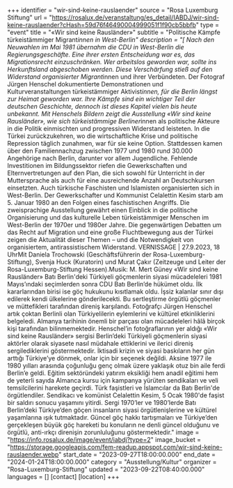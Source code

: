 +++
identifier = "wir-sind-keine-rauslaender"
source = "Rosa Luxemburg Stiftung"
url = "https://rosalux.de/veranstaltung/es_detail/IABDJ/wir-sind-keine-rauslaender?cHash=59d76f46490004999051f1f90cb5bbfb"
type = "event"
title = "«Wir sind keine Rausländer»"
subtitle = "Politische Kämpfe türkeistämmiger Migrant*innen in West-Berlin"
description = "[
Nach den Neuwahlen im Mai 1981 übernahm die CDU in West-Berlin die Regierungsgeschäfte. Eine ihrer ersten Entscheidung war es, das Migrationsrecht einzuschränken. Wer arbeitslos geworden war, sollte ins Herkunftsland abgeschoben werden. Diese Verschärfung stieß auf den Widerstand organisierter Migrant*innen und ihrer Verbündeten. 
Der Fotograf Jürgen Henschel dokumentierte Demonstrationen und Kulturveranstaltungen türkeistämmiger Aktivist*innen, für die Berlin längst zur Heimat geworden war. Ihre Kämpfe sind ein wichtiger Teil der deutschen Geschichte, dennoch ist dieses Kapitel vielen bis heute unbekannt. Mit Henschels Bildern zeigt die Ausstellung «Wir sind keine Rausländer», wie sich türkeistämmige Berliner*innen als politische Akteure in die Politik einmischten und progressiven Widerstand leisteten. In die Türkei zurückzukehren, wo die wirtschaftliche Krise und politische Repression täglich zunahmen, war für sie keine Option. Stattdessen kamen über den Familiennachzug zwischen 1977 und 1980 rund 30.000 Angehörige nach Berlin, darunter vor allem Jugendliche. Fehlende Investitionen im Bildungssektor riefen die Gewerkschaften und Elternvertretungen auf den Plan, die sich sowohl für Unterricht in der Muttersprache als auch für eine ausreichende Anzahl an Deutschkursen einsetzten. Auch türkische Faschisten und Islamisten organisierten sich in West-Berlin. Der Gewerkschafter und Kommunist Celalettin Kesim starb am 5. Januar 1980 an den Folgen eines faschistischen Angriffs.
Die zweisprachige Ausstellung gewährt einen Einblick in die politische Organisierung und das kulturelle Leben türkeistämmiger Menschen im West-Berlin der 1970er und 1980er Jahre. Die gegenwärtigen Debatten um das Recht auf Migration und eine große Fluchtbewegung aus der Türkei zeigen die Aktualität dieser Themen – und die Notwendigkeit von organisiertem, antirassistischem Widerstand.
VERNISSAGE | 27.9.2023, 18 UhrMit Daniela Trochowski (Geschäftsführerin der Rosa-Luxemburg-Stiftung), Svenja Huck (Kuratorin) und Murat Çakır (Zeitzeuge und Leiter der Rosa-Luxemburg-Stiftung Hessen).Musik: M. Mert Güney
«Wir sind keine Rausländer»
Batı Berlin'deki Türkiyeli göçmenlerin siyasi mücadeleleri
1981 Mayıs’ındaki seçimlerden sonra CDU Batı Berlin’de hükümet oldu. İlk kararlarından birisi ise göç hukukunu kısıtlamak oldu. İşsiz kalanlar sınır dışı edilerek kendi ülkelerine gönderilecekti. Bu sertleştirme örgütlü göçmenler ve müttefikleri tarafından direniş karşılandı. 
Fotoğrafçı Jürgen Henschel artık çoktan Berlinli olan Türkiyelilerin eylemlerini ve kültürel etkinliklerini belgeledi. Almanya tarihinin önemli bir parçası olan mücadeleleri hâlâ birçok kişi tarafından bilinmemektedir. Henschel’in fotoğraflarının yer aldığı «Wir sind keine Rausländer» sergisi Berlin’deki Türkiyeli göçmenlerin siyasi aktörler olarak siyasete nasıl müdahale ettiklerini ve ilerici direniş sergilediklerini göstermektedir. İktisadi krizin ve siyasi baskıların her gün arttığı Türkiye’ye dönmek, onlar için bir seçenek değildi. Aksine 1977 ile 1980 yılları arasında çoğunluğu genç olmak üzere yaklaşık otuz bin aile ferdi Berlin’e geldi. Eğitim sektöründeki yatırım eksikliği hem anadil eğitimi hem de yeterli sayıda Almanca kursu için kampanya yürüten sendikaları ve veli temsilcilerini harekete geçirdi. Türk faşistleri ve İslamcılar da Batı Berlin'de örgütlendiler. Sendikacı ve komünist Celalettin Kesim, 5 Ocak 1980'de faşist bir saldırı sonucu yaşamını yitirdi.
Sergi 1970’ler ve 1980’lerde Batı Berlin’deki Türkiye’den göçen insanların siyasi örgütlenişlerine ve kültürel yaşamlarına ışık tutmaktadır. Güncel göç hakkı tartışmaları ve Türkiye’den gerçekleşen büyük göç hareketi bu konuların ne denli güncel olduğunu ve örgütlü, anti-ırkçı direnişin zorunluluğunu göstermektedir."
image = "https://info.rosalux.de/image/event/iabdj?type=2"
image_bucket = "https://storage.googleapis.com/fem-readup.appspot.com/wir-sind-keine-rauslaender.webp"
start_date = "2023-09-27T18:00:00.000"
end_date = "2024-01-24T18:00:00.000"
category = "Ausstellung/Kultur"
organizer = "Rosa-Luxemburg-Stiftung"
updated = "2023-09-22T08:40:00.000"
languages = []
[contact]
[location]
+++